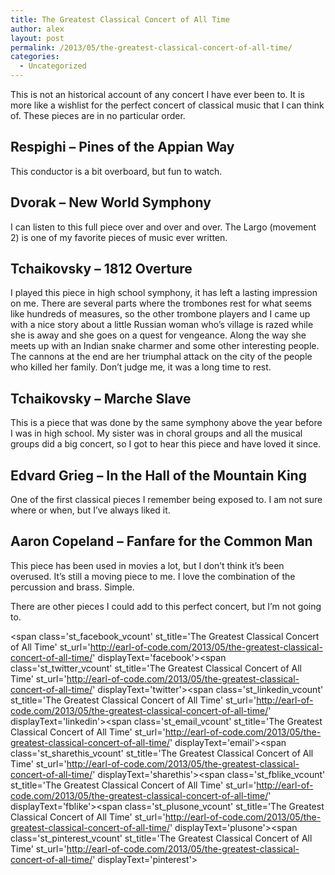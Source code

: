 ```yaml
---
title: The Greatest Classical Concert of All Time
author: alex
layout: post
permalink: /2013/05/the-greatest-classical-concert-of-all-time/
categories:
  - Uncategorized
---
```

This is not an historical account of any concert I have ever been to. It is more like a wishlist for the perfect concert of classical music that I can think of. These pieces are in no particular order.

## Respighi &#8211; Pines of the Appian Way



This conductor is a bit overboard, but fun to watch.

## Dvorak &#8211; New World Symphony



I can listen to this full piece over and over and over. The Largo (movement 2) is one of my favorite pieces of music ever written.

## Tchaikovsky &#8211; 1812 Overture



I played this piece in high school symphony, it has left a lasting impression on me. There are several parts where the trombones rest for what seems like hundreds of measures, so the other trombone players and I came up with a nice story about a little Russian woman who&#8217;s village is razed while she is away and she goes on a quest for vengeance. Along the way she meets up with an Indian snake charmer and some other interesting people. The cannons at the end are her triumphal attack on the city of the people who killed her family. Don&#8217;t judge me, it was a long time to rest.

## Tchaikovsky &#8211; Marche Slave



This is a piece that was done by the same symphony above the year before I was in high school. My sister was in choral groups and all the musical groups did a big concert, so I got to hear this piece and have loved it since.

## Edvard Grieg &#8211; In the Hall of the Mountain King



One of the first classical pieces I remember being exposed to. I am not sure where or when, but I&#8217;ve always liked it.

## Aaron Copeland &#8211; Fanfare for the Common Man



This piece has been used in movies a lot, but I don&#8217;t think it&#8217;s been overused. It&#8217;s still a moving piece to me. I love the combination of the percussion and brass. Simple.

There are other pieces I could add to this perfect concert, but I&#8217;m not going to.

<span class='st\_facebook\_vcount' st\_title='The Greatest Classical Concert of All Time' st\_url='http://earl-of-code.com/2013/05/the-greatest-classical-concert-of-all-time/' displayText='facebook'></span><span class='st\_twitter\_vcount' st\_title='The Greatest Classical Concert of All Time' st\_url='http://earl-of-code.com/2013/05/the-greatest-classical-concert-of-all-time/' displayText='twitter'></span><span class='st\_linkedin\_vcount' st\_title='The Greatest Classical Concert of All Time' st\_url='http://earl-of-code.com/2013/05/the-greatest-classical-concert-of-all-time/' displayText='linkedin'></span><span class='st\_email\_vcount' st\_title='The Greatest Classical Concert of All Time' st\_url='http://earl-of-code.com/2013/05/the-greatest-classical-concert-of-all-time/' displayText='email'></span><span class='st\_sharethis\_vcount' st\_title='The Greatest Classical Concert of All Time' st\_url='http://earl-of-code.com/2013/05/the-greatest-classical-concert-of-all-time/' displayText='sharethis'></span><span class='st\_fblike\_vcount' st\_title='The Greatest Classical Concert of All Time' st\_url='http://earl-of-code.com/2013/05/the-greatest-classical-concert-of-all-time/' displayText='fblike'></span><span class='st\_plusone\_vcount' st\_title='The Greatest Classical Concert of All Time' st\_url='http://earl-of-code.com/2013/05/the-greatest-classical-concert-of-all-time/' displayText='plusone'></span><span class='st\_pinterest\_vcount' st\_title='The Greatest Classical Concert of All Time' st\_url='http://earl-of-code.com/2013/05/the-greatest-classical-concert-of-all-time/' displayText='pinterest'></span>